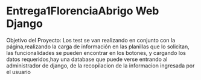 # Entrega1FlorenciaAbrigo Web Django

Objetivo del Proyecto: Los test se van realizando en conjunto con la página,realizando la carga de información en las planillas que lo solicitan, las funcionalidades se pueden encontrar en los botones, y cargando los datos requeridos,hay una database que puede verse entrando al administrador de django, de la recopilacion de la informacion ingresada por el usuario